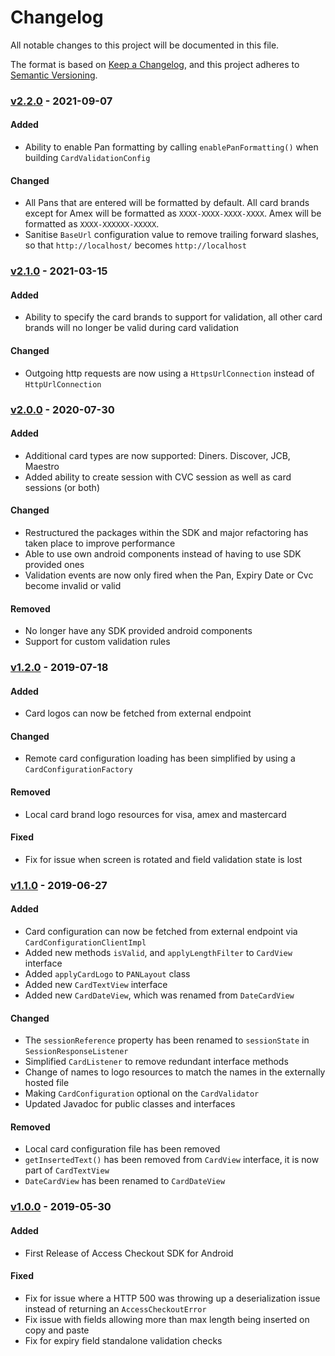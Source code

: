 # Changelog
All notable changes to this project will be documented in this file.

The format is based on [Keep a Changelog](https://keepachangelog.com/en/1.0.0/), and this project adheres to [Semantic Versioning](https://semver.org/spec/v2.0.0.html).

### [v2.2.0](https://github.com/Worldpay/access-checkout-android/releases/tag/v2.2.0) - 2021-09-07
#### Added
- Ability to enable Pan formatting by calling `enablePanFormatting()` when building `CardValidationConfig`

#### Changed
- All Pans that are entered will be formatted by default. All card brands except for Amex will be formatted as `XXXX-XXXX-XXXX-XXXX`. Amex will be formatted as `XXXX-XXXXXX-XXXXX`.
- Sanitise `BaseUrl` configuration value to remove trailing forward slashes, so that `http://localhost/` becomes `http://localhost`

### [v2.1.0](https://github.com/Worldpay/access-checkout-android/releases/tag/v2.1.0) - 2021-03-15
#### Added
- Ability to specify the card brands to support for validation, all other card brands will no longer be valid during card validation

#### Changed
- Outgoing http requests are now using a `HttpsUrlConnection` instead of `HttpUrlConnection`

### [v2.0.0](https://github.com/Worldpay/access-checkout-android/releases/tag/v2.0.0) - 2020-07-30
#### Added
- Additional card types are now supported: Diners. Discover, JCB, Maestro
- Added ability to create session with CVC session as well as card sessions (or both)

#### Changed
- Restructured the packages within the SDK and major refactoring has taken place to improve performance
- Able to use own android components instead of having to use SDK provided ones
- Validation events are now only fired when the Pan, Expiry Date or Cvc become invalid or valid

#### Removed
- No longer have any SDK provided android components
- Support for custom validation rules

### [v1.2.0](https://github.com/Worldpay/access-checkout-android/releases/tag/v1.2.0) - 2019-07-18
#### Added
- Card logos can now be fetched from external endpoint

#### Changed
- Remote card configuration loading has been simplified by using a `CardConfigurationFactory`

#### Removed
- Local card brand logo resources for visa, amex and mastercard

#### Fixed
- Fix for issue when screen is rotated and field validation state is lost

### [v1.1.0](https://github.com/Worldpay/access-checkout-android/releases/tag/v1.1.0) - 2019-06-27
#### Added
- Card configuration can now be fetched from external endpoint via `CardConfigurationClientImpl`
- Added new methods `isValid`, and `applyLengthFilter` to `CardView` interface
- Added `applyCardLogo` to `PANLayout` class
- Added new `CardTextView` interface
- Added new `CardDateView`, which was renamed from `DateCardView`

#### Changed
- The `sessionReference` property has been renamed to `sessionState` in `SessionResponseListener`
- Simplified `CardListener` to remove redundant interface methods
- Change of names to logo resources to match the names in the externally hosted file
- Making `CardConfiguration` optional on the `CardValidator`
- Updated Javadoc for public classes and interfaces

#### Removed
- Local card configuration file has been removed
- `getInsertedText()` has been removed from `CardView` interface, it is now part of `CardTextView`
- `DateCardView` has been renamed to `CardDateView`

### [v1.0.0](https://github.com/Worldpay/access-checkout-android/releases/tag/v1.0.0) - 2019-05-30
#### Added
- First Release of Access Checkout SDK for Android

#### Fixed
- Fix for issue where a HTTP 500 was throwing up a deserialization issue instead of returning an `AccessCheckoutError`
- Fix issue with fields allowing more than max length being inserted on copy and paste
- Fix for expiry field standalone validation checks
